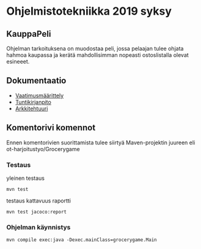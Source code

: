 #  Ohjelmistotekniikka 2019 syksy

## KauppaPeli
Ohjelman tarkoituksena on muodostaa peli, jossa pelaajan tulee ohjata hahmoa kaupassa ja kerätä mahdollisimman nopeasti ostoslistalla olevat esineeet.


## Dokumentaatio
* [Vaatimusmäärittely](https://github.com/MiikaProject/ot-harjoitustyo/blob/master/GroceryGame/dokumentointi/vaatimusmaarittely.md)
* [Tuntikirjanpito](https://github.com/MiikaProject/ot-harjoitustyo/blob/master/GroceryGame/dokumentointi/tuntikirjanpito.md)
* [Arkkitehtuuri](https://github.com/MiikaProject/ot-harjoitustyo/blob/master/GroceryGame/dokumentointi/arkkitehtuuri.md)

## Komentorivi komennot
Ennen komentorivien suorittamista tulee siirtyä Maven-projektin juureen eli ot-harjoitustyo/Grocerygame

### Testaus
yleinen testaus
```
mvn test
```
testaus kattavuus raportti
```
mvn test jacoco:report
```
### Ohjelman käynnistys 
```
mvn compile exec:java -Dexec.mainClass=grocerygame.Main
```
